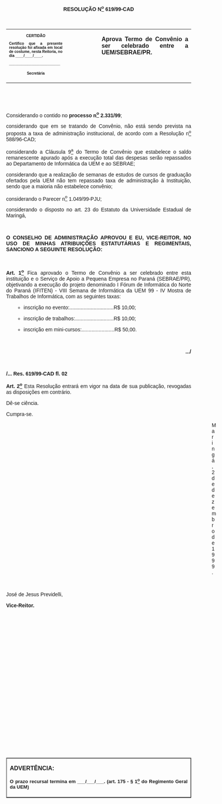 <BODY>

<B><FONT FACE="Arial"><P ALIGN="CENTER"></P>
<P ALIGN="CENTER">RESOLU&Ccedil;&Atilde;O  N<U><SUP>o</U></SUP> 619/99-CAD</P>
<P ALIGN="JUSTIFY"></P>
<P ALIGN="JUSTIFY">&nbsp;</P></B></FONT>
<TABLE CELLSPACING=0 BORDER=0 CELLPADDING=7 WIDTH=621>
<TR><TD WIDTH="32%" VALIGN="TOP">
<B><FONT FACE="Arial" SIZE=1><P ALIGN="CENTER">CERTID&Atilde;O</P>
<P ALIGN="JUSTIFY">   Certifico que a presente resolu&ccedil;&atilde;o foi afixada em local de costume, nesta Reitoria, no dia ____/____/____.</P>
<P ALIGN="JUSTIFY"></P>
<P ALIGN="JUSTIFY">_________________________</P>
<P ALIGN="CENTER">Secret&aacute;ria</B></FONT></TD>
<TD WIDTH="18%" VALIGN="TOP">&nbsp;</TD>
<TD WIDTH="50%" VALIGN="TOP">
<B><FONT FACE="Arial"><P ALIGN="JUSTIFY">Aprova Termo de Conv&ecirc;nio a ser celebrado entre a UEM/SEBRAE/PR.</B></FONT></TD>
</TR>
</TABLE>

<FONT FACE="Arial"><P ALIGN="JUSTIFY"></P>
<P ALIGN="JUSTIFY">&nbsp;</P>
<P ALIGN="JUSTIFY">&nbsp;</P>
<P ALIGN="JUSTIFY">&#9;Considerando  o  contido  no <B>processo n<U><SUP>o</U></SUP> 2.331/99</B>;</P>
<P ALIGN="JUSTIFY">&#9;considerando que em se tratando de Conv&ecirc;nio, n&atilde;o est&aacute; sendo prevista na proposta a taxa de administra&ccedil;&atilde;o institucional, de acordo com a Resolu&ccedil;&atilde;o n<U><SUP>o</U></SUP> 588/96-CAD;</P>
<P ALIGN="JUSTIFY">&#9;considerando a Cl&aacute;usula 9<U><SUP>a</U></SUP> do Termo de Conv&ecirc;nio que estabelece o saldo remanescente apurado ap&oacute;s a execu&ccedil;&atilde;o total das despesas ser&atilde;o repassados ao Departamento de Inform&aacute;tica da UEM e ao SEBRAE;</P>
<P ALIGN="JUSTIFY">&#9;considerando que a realiza&ccedil;&atilde;o de semanas de estudos de cursos de gradua&ccedil;&atilde;o ofertados pela UEM n&atilde;o tem repassado taxa de administra&ccedil;&atilde;o &agrave; Institui&ccedil;&atilde;o, sendo que a maioria n&atilde;o estabelece conv&ecirc;nio;</P>
<P ALIGN="JUSTIFY">&#9;considerando o Parecer n<U><SUP>o</U></SUP> 1.049/99-PJU;</P>
<P ALIGN="JUSTIFY">&#9;considerando o disposto no art. 23 do Estatuto da Universidade Estadual de Maring&aacute;,</P>
<B><P ALIGN="JUSTIFY"></P>
<P ALIGN="JUSTIFY">&nbsp;</P>
<P ALIGN="JUSTIFY">O CONSELHO DE ADMINISTRA&Ccedil;&Atilde;O APROVOU E EU, VICE-REITOR, NO USO DE MINHAS ATRIBUI&Ccedil;&Otilde;ES ESTATUT&Aacute;RIAS E REGIMENTAIS, SANCIONO A SEGUINTE RESOLU&Ccedil;&Atilde;O:</P>
<P ALIGN="JUSTIFY"></P>
<P ALIGN="JUSTIFY">&nbsp;</P>
<P ALIGN="JUSTIFY">&#9;Art. 1<U><SUP>o</U></SUP> </B>Fica aprovado o Termo de Conv&ecirc;nio a ser celebrado entre esta institui&ccedil;&atilde;o e o Servi&ccedil;o de Apoio a Pequena Empresa no Paran&aacute; (SEBRAE/PR), objetivando a execu&ccedil;&atilde;o do projeto denominado I F&oacute;rum de Inform&aacute;tica do Norte do Paran&aacute; (IFITEN) - VIII Semana de Inform&aacute;tica da UEM 99 - IV Mostra de Trabalhos de Inform&aacute;tica, com as seguintes taxas:</P>

<UL>

<UL>
<P ALIGN="JUSTIFY"><LI>inscri&ccedil;&atilde;o no evento:...............................R$ 10,00;</LI></P>
<P ALIGN="JUSTIFY"><LI>inscri&ccedil;&atilde;o de trabalhos:...........................R$ 10,00;</LI></P>
<P ALIGN="JUSTIFY"><LI>inscri&ccedil;&atilde;o em mini-cursos:.......................R$ 50,00.</LI></P></UL>
</UL>

<B><P ALIGN="JUSTIFY"></P>
<P ALIGN="JUSTIFY">&nbsp;</P>
<P ALIGN="RIGHT">.../</P>
<P ALIGN="JUSTIFY"></P>
<P ALIGN="JUSTIFY">&nbsp;</P>
<P ALIGN="JUSTIFY">/... Res. 619/99-CAD&#9;&#9;&#9;&#9;&#9;&#9;&#9;&#9;     fl. 02</P>
<P ALIGN="JUSTIFY"></P>
<P ALIGN="JUSTIFY">Art. 2<U><SUP>o</U></SUP> </B>Esta Resolu&ccedil;&atilde;o entrar&aacute; em vigor na data de sua publica&ccedil;&atilde;o, revogadas as disposi&ccedil;&otilde;es em contr&aacute;rio.</P>
<P ALIGN="JUSTIFY">D&ecirc;-se ci&ecirc;ncia.</P>
<P ALIGN="JUSTIFY">Cumpra-se.</P>
<P ALIGN="JUSTIFY"></P><DIR>
<DIR>
<DIR>
<DIR>
<DIR>
<DIR>
<DIR>
<DIR>
<DIR>
<DIR>
<DIR>
<DIR>
<DIR>
<DIR>

<P ALIGN="JUSTIFY">Maring&aacute;, 2 de dezembro de 1999.</P>
<P ALIGN="JUSTIFY"></P>
<P ALIGN="JUSTIFY">&nbsp;</P></DIR>
</DIR>
</DIR>
</DIR>
</DIR>
</DIR>
</DIR>
</DIR>
</DIR>
</DIR>
</DIR>
</DIR>
</DIR>
</DIR>

<P ALIGN="JUSTIFY">&#9;&#9;&#9;&#9;&#9;&#9;&#9;Jos&eacute; de Jesus Previdelli,</P>
<P ALIGN="JUSTIFY">&#9;&#9;&#9;&#9;&#9;&#9;&#9;<B>Vice-Reitor.</P>
<P ALIGN="JUSTIFY"></P>
<P ALIGN="JUSTIFY">&nbsp;</P>
<P ALIGN="JUSTIFY">&nbsp;</P>
<P ALIGN="JUSTIFY">&nbsp;</P>
<P ALIGN="JUSTIFY">&nbsp;</P>
<P ALIGN="JUSTIFY">&nbsp;</P>
<P ALIGN="JUSTIFY">&nbsp;</P>
<P ALIGN="JUSTIFY">&nbsp;</P>
<P ALIGN="JUSTIFY">&nbsp;</P>
<P ALIGN="JUSTIFY">&nbsp;</P>
<P ALIGN="JUSTIFY">&nbsp;</P>
<P ALIGN="JUSTIFY">&nbsp;</P>
<P ALIGN="JUSTIFY">&nbsp;</P>
<P ALIGN="JUSTIFY">&nbsp;</P></B></FONT>
<TABLE BORDER CELLSPACING=1 CELLPADDING=4 WIDTH=212>
<TR><TD VALIGN="TOP">
<B><FONT FACE="Arial"><P> ADVERT&Ecirc;NCIA:</P>
</FONT><FONT FACE="Arial" SIZE=2><P ALIGN="JUSTIFY">O prazo recursal termina em ___/___/___. (art. 175 - § 1<U><SUP>o</U></SUP> do Regimento Geral da UEM)</B></FONT></TD>
</TR>
</TABLE>

<FONT FACE="Arial"><P ALIGN="JUSTIFY"></P>
<B><P ALIGN="JUSTIFY">&nbsp;</P></B></FONT></BODY>
